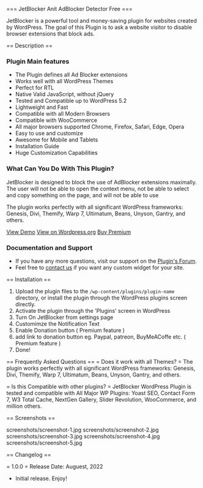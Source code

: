 === JetBlocker Anit AdBlocker Detector Free ===

JetBlocker is a powerful tool and money-saving plugin for websites created by WordPress. The goal of this Plugin is to ask a website visitor to disable browser extensions that block ads. 

== Description ==

### Plugin Main features
- The Plugin defines all Ad Blocker extensions
- Works well with all WordPress Themes
- Perfect for RTL
- Native Valid JavaScript, without jQuery
- Tested and Compatible up to WordPress 5.2
- Lightweight and Fast
- Compatible with all Modern Browsers
- Compatible with WooCommerce
- All major browsers supported Chrome, Firefox, Safari, Edge, Opera
- Easy to use and customize
- Awesome for Mobile and Tablets
- Installation Guide
- Huge Customization Capabilities

### What Can You Do With This Plugin?
JetBlocker is designed to block the use of AdBlocker extensions maximally. The user will not be able to open the context menu, not be able to select and copy something on the page, and will not be able to use

The plugin works perfectly with all significant WordPress frameworks: Genesis, Divi, Themify, Warp 7, Ultimatum, Beans, Unyson, Gantry, and others.

[View Demo](https://technodigitz.com/demo/jetblocker/)
[View on Wordpress.org](https://wordpress.org/plugins/jet-blocker-anti-ad-blocker-detector/)
[Buy Premium](https://www.codester.com/items/38669/jetblocker-anti-adblock-wordpress-plugin?ref=technodigitz)

### Documentation and Support

- If you have any more questions, visit our support on the [Plugin's Forum](https://www.codester.com/items/comments/38669/jetblocker-anti-adblock-wordpress-plugin?ref=technodigitz).
- Feel free to [contact us](mailto:info@technodigitz.com) if you want any custom widget for your site.


== Installation ==

1. Upload the plugin files to the `/wp-content/plugins/plugin-name` directory, or install the plugin through the WordPress plugins screen directly.
2. Activate the plugin through the 'Plugins' screen in WordPress
3. Turn On JetBlocker from settings page
4. Customimze the Notification Text
5. Enable Donation button ( Premium feature )
6. add link to donation button eg. Paypal, patreon, BuyMeACoffe etc. ( Premium feature )
6. Done!

== Frequently Asked Questions ==
= Does it work with all Themes? =
The plugin works perfectly with all significant WordPress frameworks: Genesis, Divi, Themify, Warp 7, Ultimatum, Beans, Unyson, Gantry, and others.

= Is this Compatible with other plugins? =
JetBlocker WordPress Plugin is tested and compatible with All Major WP Plugins: Yoast SEO, Contact Form 7, W3 Total Cache, NextGen Gallery, Slider Revolution, WooCommerce, and million others. 

== Screenshots ==

screenshots/screenshot-1.jpg
screenshots/screenshot-2.jpg
screenshots/screenshot-3.jpg
screenshots/screenshot-4.jpg
screenshots/screenshot-5.jpg

== Changelog ==

= 1.0.0 =
Release Date: Auguest, 2022

* Initial release. Enjoy!
